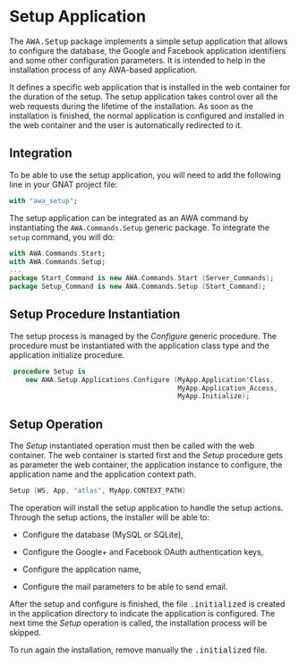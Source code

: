 # Setup Application
The <tt>AWA.Setup</tt> package implements a simple setup application
that allows to configure the database, the Google and Facebook application
identifiers and some other configuration parameters.  It is intended to
help in the installation process of any AWA-based application.

It defines a specific web application that is installed in the web container
for the duration of the setup.  The setup application takes control over all
the web requests during the lifetime of the installation.  As soon as the
installation is finished, the normal application is configured and installed
in the web container and the user is automatically redirected to it.

## Integration
To be able to use the setup application, you will need to add the following
line in your GNAT project file:

```Ada
with "awa_setup";
```

The setup application can be integrated as an AWA command by instantiating
the `AWA.Commands.Setup` generic package.  To integrate the `setup` command,
you will do:

```Ada
with AWA.Commands.Start;
with AWA.Commands.Setup;
...
package Start_Command is new AWA.Commands.Start (Server_Commands);
package Setup_Command is new AWA.Commands.Setup (Start_Command);
```

## Setup Procedure Instantiation
The setup process is managed by the *Configure* generic procedure.
The procedure must be instantiated with the application class type and
the application initialize procedure.

```Ada
 procedure Setup is
    new AWA.Setup.Applications.Configure (MyApp.Application'Class,
                                          MyApp.Application_Access,
                                          MyApp.Initialize);
```

## Setup Operation
The *Setup* instantiated operation must then be called with the web container.
The web container is started first and the *Setup* procedure gets as parameter
the web container, the application instance to configure, the application name
and the application context path.

```Ada
Setup (WS, App, "atlas", MyApp.CONTEXT_PATH)
```

The operation will install the setup application to handle the setup actions.
Through the setup actions, the installer will be able to:

* Configure the database (MySQL or SQLite),

* Configure the Google+ and Facebook OAuth authentication keys,

* Configure the application name,

* Configure the mail parameters to be able to send email.

After the setup and configure is finished, the file <tt>.initialized</tt>
is created in the application directory to indicate the application is
configured.  The next time the *Setup* operation is called, the installation
process will be skipped.

To run again the installation, remove manually the <tt>.initialized</tt> file.

